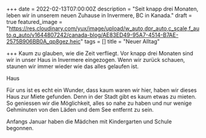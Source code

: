 +++
date = 2022-02-13T07:00:00Z
description = "Seit knapp drei Monaten, leben wir in unserem neuen Zuhause in Invermere, BC in Kanada."
draft = true
featured_image = "https://res.cloudinary.com/yux/image/upload/w_auto,dpr_auto,c_scale,f_auto,q_auto/v1644807242/canada-blog/AE83ED49-95A7-4514-B7AE-2575B906BB0A_qp8gez.heic"
tags = []
title = "Neuer Alltag"

+++
Kaum zu glauben, wie die Zeit verfliegt. Vor knapp drei Monaten sind wir in unser Haus in Invermere eingezogen. Wenn wir zurück schauen, staunen wir immer wieder wie das alles gelaufen ist. 

Haus

Für uns ist es echt ein Wunder, dass kaum waren wir hier, haben wir dieses Haus zur Miete gefunden. Denn in der Stadt gibt es kaum etwas zu mieten. So geniessen wir die Möglichkeit, alles so nahe zu haben und nur wenige Gehminuten von den Läden und dem See entfernt zu sein. 

Anfangs Januar haben die Mädchen mit Kindergarten und Schule begonnen. 